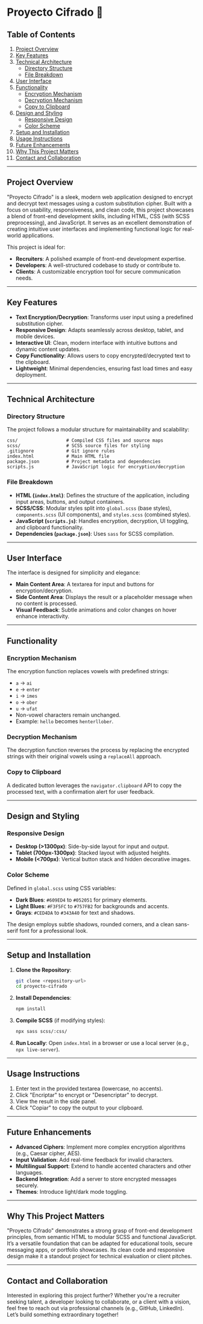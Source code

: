 # Proyecto Cifrado 🔑

## Table of Contents
1. [Project Overview](#project-overview)
2. [Key Features](#key-features)
3. [Technical Architecture](#technical-architecture)
   - [Directory Structure](#directory-structure)
   - [File Breakdown](#file-breakdown)
4. [User Interface](#user-interface)
5. [Functionality](#functionality)
   - [Encryption Mechanism](#encryption-mechanism)
   - [Decryption Mechanism](#decryption-mechanism)
   - [Copy to Clipboard](#copy-to-clipboard)
6. [Design and Styling](#design-and-styling)
   - [Responsive Design](#responsive-design)
   - [Color Scheme](#color-scheme)
7. [Setup and Installation](#setup-and-installation)
8. [Usage Instructions](#usage-instructions)
9. [Future Enhancements](#future-enhancements)
10. [Why This Project Matters](#why-this-project-matters)
11. [Contact and Collaboration](#contact-and-collaboration)

---

## Project Overview
"Proyecto Cifrado" is a sleek, modern web application designed to encrypt and decrypt text messages using a custom substitution cipher. Built with a focus on usability, responsiveness, and clean code, this project showcases a blend of front-end development skills, including HTML, CSS (with SCSS preprocessing), and JavaScript. It serves as an excellent demonstration of creating intuitive user interfaces and implementing functional logic for real-world applications.

This project is ideal for:
- **Recruiters**: A polished example of front-end development expertise.
- **Developers**: A well-structured codebase to study or contribute to.
- **Clients**: A customizable encryption tool for secure communication needs.

---

## Key Features
- **Text Encryption/Decryption**: Transforms user input using a predefined substitution cipher.
- **Responsive Design**: Adapts seamlessly across desktop, tablet, and mobile devices.
- **Interactive UI**: Clean, modern interface with intuitive buttons and dynamic content updates.
- **Copy Functionality**: Allows users to copy encrypted/decrypted text to the clipboard.
- **Lightweight**: Minimal dependencies, ensuring fast load times and easy deployment.

---

## Technical Architecture

### Directory Structure
The project follows a modular structure for maintainability and scalability:
```
css/                  # Compiled CSS files and source maps
scss/                 # SCSS source files for styling
.gitignore            # Git ignore rules
index.html            # Main HTML file
package.json          # Project metadata and dependencies
scripts.js            # JavaScript logic for encryption/decryption
```

### File Breakdown
- **HTML (`index.html`)**: Defines the structure of the application, including input areas, buttons, and output containers.
- **SCSS/CSS**: Modular styles split into `global.scss` (base styles), `components.scss` (UI components), and `styles.scss` (combined styles).
- **JavaScript (`scripts.js`)**: Handles encryption, decryption, UI toggling, and clipboard functionality.
- **Dependencies (`package.json`)**: Uses `sass` for SCSS compilation.

---

## User Interface
The interface is designed for simplicity and elegance:
- **Main Content Area**: A textarea for input and buttons for encryption/decryption.
- **Side Content Area**: Displays the result or a placeholder message when no content is processed.
- **Visual Feedback**: Subtle animations and color changes on hover enhance interactivity.

---

## Functionality

### Encryption Mechanism
The encryption function replaces vowels with predefined strings:
- `a` → `ai`
- `e` → `enter`
- `i` → `imes`
- `o` → `ober`
- `u` → `ufat`
- Non-vowel characters remain unchanged.
- Example: `hello` becomes `henterllober`.

### Decryption Mechanism
The decryption function reverses the process by replacing the encrypted strings with their original vowels using a `replaceAll` approach.

### Copy to Clipboard
A dedicated button leverages the `navigator.clipboard` API to copy the processed text, with a confirmation alert for user feedback.

---

## Design and Styling

### Responsive Design
- **Desktop (>1300px)**: Side-by-side layout for input and output.
- **Tablet (700px-1300px)**: Stacked layout with adjusted heights.
- **Mobile (<700px)**: Vertical button stack and hidden decorative images.

### Color Scheme
Defined in `global.scss` using CSS variables:
- **Dark Blues**: `#609ED4` to `#052051` for primary elements.
- **Light Blues**: `#F3F5FC` to `#757FB2` for backgrounds and accents.
- **Grays**: `#CED4DA` to `#343A40` for text and shadows.

The design employs subtle shadows, rounded corners, and a clean sans-serif font for a professional look.

---

## Setup and Installation
1. **Clone the Repository**:
   ```bash
   git clone <repository-url>
   cd proyecto-cifrado
   ```
2. **Install Dependencies**:
   ```bash
   npm install
   ```
3. **Compile SCSS** (if modifying styles):
   ```bash
   npx sass scss/:css/
   ```
4. **Run Locally**:
   Open `index.html` in a browser or use a local server (e.g., `npx live-server`).

---

## Usage Instructions
1. Enter text in the provided textarea (lowercase, no accents).
2. Click "Encriptar" to encrypt or "Desencriptar" to decrypt.
3. View the result in the side panel.
4. Click "Copiar" to copy the output to your clipboard.

---

## Future Enhancements
- **Advanced Ciphers**: Implement more complex encryption algorithms (e.g., Caesar cipher, AES).
- **Input Validation**: Add real-time feedback for invalid characters.
- **Multilingual Support**: Extend to handle accented characters and other languages.
- **Backend Integration**: Add a server to store encrypted messages securely.
- **Themes**: Introduce light/dark mode toggling.

---

## Why This Project Matters
"Proyecto Cifrado" demonstrates a strong grasp of front-end development principles, from semantic HTML to modular SCSS and functional JavaScript. It’s a versatile foundation that can be adapted for educational tools, secure messaging apps, or portfolio showcases. Its clean code and responsive design make it a standout project for technical evaluation or client pitches.

---

## Contact and Collaboration
Interested in exploring this project further? Whether you're a recruiter seeking talent, a developer looking to collaborate, or a client with a vision, feel free to reach out via professional channels (e.g., GitHub, LinkedIn). Let’s build something extraordinary together!

